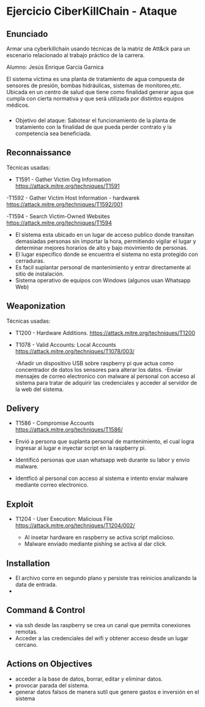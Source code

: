 # Ejercicio CiberKillChain - Ataque


## Enunciado

Armar una cyberkillchain usando técnicas de la matriz de Att&ck para un escenario relacionado al trabajo práctico de la carrera.

Alumno: Jesús Enrique García Garnica

El sistema víctima es una planta de tratamiento de agua compuesta de sensores de presión, bombas hidráulicas, sistemas de monitoreo,etc. Ubicada en un centro de salud que tiene como finalidad generar agua que cumpla con cierta normativa y que será utilizada por distintos equipos médicos.


### 
* Objetivo del ataque: Sabotear el funcionamiento de la planta de tratamiento con la finalidad de que pueda perder contrato y la competencia sea beneficiada.

## Reconnaissance
Técnicas usadas:
- T1591 - Gather Victim Org Information
https://attack.mitre.org/techniques/T1591

-T1592 - Gather Victim Host Information - hardwarek
https://attack.mitre.org/techniques/T1592/001

-T1594 - Search Victim-Owned Websites
https://attack.mitre.org/techniques/T1594

  - El sistema esta ubicado en un lugar de acceso publico donde transitan demasiadas personas sin importar la hora, permitiendo vigilar el lugar y determinar mejores horarios de alto y bajo movimiento de personas.
  - El lugar especifico donde se encuentra el sistema no esta protegido con cerraduras.
  - Es facil suplantar personal de mantenimiento y entrar directamente al sitio de instalación.
  - Sistema operativo de equipos con Windows (algunos usan Whatsapp Web)  

## Weaponization
Técnicas usadas:
- T1200 - Hardware Additions.
https://attack.mitre.org/techniques/T1200

- T1078 - Valid Accounts: Local Accounts
https://attack.mitre.org/techniques/T1078/003/

  -Añadir un dispositivo USB sobre raspberry pi que actua como concentrador de datos los sensores para alterar los datos.
  -Enviar mensajes de correo electronico con malware al personal con acceso al sistema para tratar de adquirir las credenciales y acceder al servidor de la web del sistema.

## Delivery
- T1586 - Compromise Accounts
https://attack.mitre.org/techniques/T1586/

- Envió a persona que suplanta personal de mantenimiento, el cual logra ingresar al lugar e inyectar script en la raspberry pi.
- Identificó personas que usan whatsapp web durante su labor y envio malware.
- Identficó al personal con acceso al sistema e intento enviar malware mediante correo electronico.

## Exploit 
- T1204 - User Execution: Malicious File
https://attack.mitre.org/techniques/T1204/002/

  - Al insetar hardware en raspberry se activa script malicioso.
  - Malware enviado mediante pishing se activa al dar click.
  
## Installation
  - El archivo corre en segundo plano y persiste tras reinicios analizando la data de entrada.
  - 

## Command & Control
 - via ssh desde las raspberry se crea un canal que permita conexiones remotas.
 - Acceder a las credenciales del wifi y obtener acceso desde un lugar cercano. 
  
## Actions on Objectives
  - acceder a la base de datos, borrar, editar y eliminar datos.
  - provocar parada del sistema.
  - generar datos falsos de manera sutil que genere gastos e inversión en el sistema
